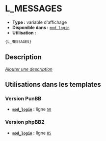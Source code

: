 # L_MESSAGES
* __Type :__ variable d'affichage
* __Disponible dans :__ [`mod_login`](../tpl/var/mod_login.md#readme)
* __Utilisation :__

```html
{L_MESSAGES}
```

## Description
[*Ajouter une description*](https://fa-tvars.appspot.com/var/L_MESSAGES)

## Utilisations dans les templates

### Version PunBB
* __[`mod_login`](../tpl/var/mod_login.md#readme) :__ ligne [`50`](../tpl/src/punbb/mod_login.tpl#L50)

### Version phpBB2
* __[`mod_login`](../tpl/var/mod_login.md#readme) :__ ligne [`85`](../tpl/src/subsilver/mod_login.tpl#L85)